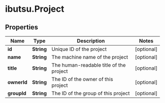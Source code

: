 # ibutsu.Project

## Properties

Name | Type | Description | Notes
------------ | ------------- | ------------- | -------------
**id** | **String** | Unique ID of the project | [optional] 
**name** | **String** | The machine name of the project | [optional] 
**title** | **String** | The human-readable title of the project | [optional] 
**ownerId** | **String** | The ID of the owner of this project | [optional] 
**groupId** | **String** | The ID of the group of this project | [optional] 


